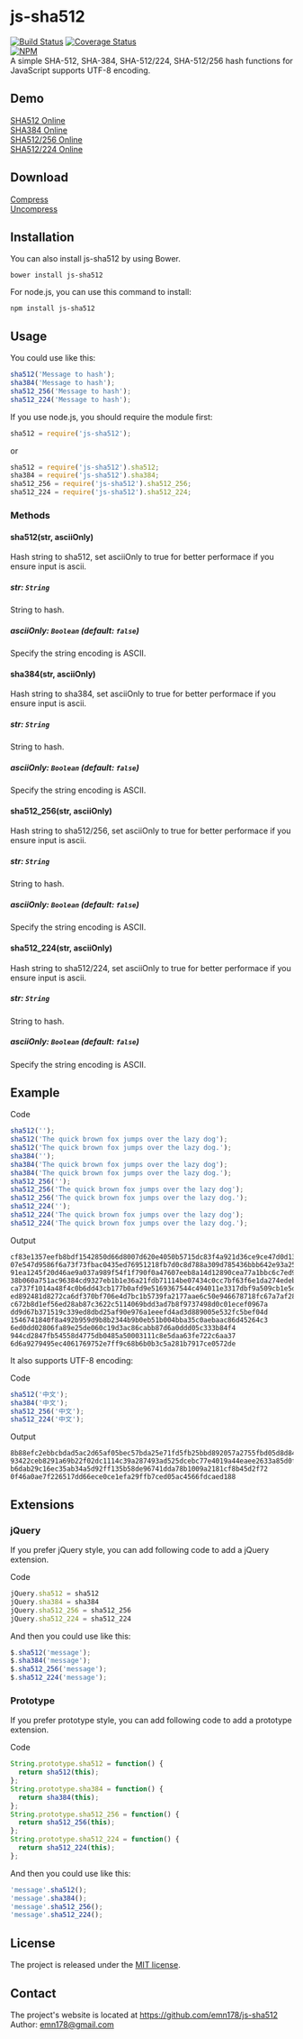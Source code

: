 # js-sha512
[![Build Status](https://travis-ci.org/emn178/js-sha512.svg?branch=master)](https://travis-ci.org/emn178/js-sha512)
[![Coverage Status](https://coveralls.io/repos/emn178/js-sha512/badge.svg?branch=master)](https://coveralls.io/r/emn178/js-sha512?branch=master)  
[![NPM](https://nodei.co/npm/js-sha512.png?stars&downloads)](https://nodei.co/npm/js-sha512/)  
A simple SHA-512, SHA-384, SHA-512/224, SHA-512/256 hash functions for JavaScript supports UTF-8 encoding.

## Demo
[SHA512 Online](http://emn178.github.io/online-tools/sha512.html)  
[SHA384 Online](http://emn178.github.io/online-tools/sha384.html)  
[SHA512/256 Online](http://emn178.github.io/online-tools/sha512_256.html)  
[SHA512/224 Online](http://emn178.github.io/online-tools/sha512_224.html)  

## Download
[Compress](https://raw.github.com/emn178/js-sha512/master/build/sha512.min.js)  
[Uncompress](https://raw.github.com/emn178/js-sha512/master/src/sha512.js)

## Installation
You can also install js-sha512 by using Bower.

    bower install js-sha512

For node.js, you can use this command to install:

    npm install js-sha512

## Usage
You could use like this:
```JavaScript
sha512('Message to hash');
sha384('Message to hash');
sha512_256('Message to hash');
sha512_224('Message to hash');
```
If you use node.js, you should require the module first:
```JavaScript
sha512 = require('js-sha512');
```
or 
```JavaScript
sha512 = require('js-sha512').sha512;
sha384 = require('js-sha512').sha384;
sha512_256 = require('js-sha512').sha512_256;
sha512_224 = require('js-sha512').sha512_224;
```
### Methods

#### sha512(str, asciiOnly)

Hash string to sha512, set asciiOnly to true for better performace if you ensure input is ascii.

##### *str: `String`*

String to hash.

##### *asciiOnly: `Boolean` (default: `false`)*

Specify the string encoding is ASCII.

#### sha384(str, asciiOnly)

Hash string to sha384, set asciiOnly to true for better performace if you ensure input is ascii.

##### *str: `String`*

String to hash.

##### *asciiOnly: `Boolean` (default: `false`)*

Specify the string encoding is ASCII.

#### sha512_256(str, asciiOnly)

Hash string to sha512/256, set asciiOnly to true for better performace if you ensure input is ascii.

##### *str: `String`*

String to hash.

##### *asciiOnly: `Boolean` (default: `false`)*

Specify the string encoding is ASCII.

#### sha512_224(str, asciiOnly)

Hash string to sha512/224, set asciiOnly to true for better performace if you ensure input is ascii.

##### *str: `String`*

String to hash.

##### *asciiOnly: `Boolean` (default: `false`)*

Specify the string encoding is ASCII.

## Example
Code
```JavaScript
sha512('');
sha512('The quick brown fox jumps over the lazy dog');
sha512('The quick brown fox jumps over the lazy dog.');
sha384('');
sha384('The quick brown fox jumps over the lazy dog');
sha384('The quick brown fox jumps over the lazy dog.');
sha512_256('');
sha512_256('The quick brown fox jumps over the lazy dog');
sha512_256('The quick brown fox jumps over the lazy dog.');
sha512_224('');
sha512_224('The quick brown fox jumps over the lazy dog');
sha512_224('The quick brown fox jumps over the lazy dog.');
```
Output

    cf83e1357eefb8bdf1542850d66d8007d620e4050b5715dc83f4a921d36ce9ce47d0d13c5d85f2b0ff8318d2877eec2f63b931bd47417a81a538327af927da3e
    07e547d9586f6a73f73fbac0435ed76951218fb7d0c8d788a309d785436bbb642e93a252a954f23912547d1e8a3b5ed6e1bfd7097821233fa0538f3db854fee6
    91ea1245f20d46ae9a037a989f54f1f790f0a47607eeb8a14d12890cea77a1bbc6c7ed9cf205e67b7f2b8fd4c7dfd3a7a8617e45f3c463d481c7e586c39ac1ed
    38b060a751ac96384cd9327eb1b1e36a21fdb71114be07434c0cc7bf63f6e1da274edebfe76f65fbd51ad2f14898b95b
    ca737f1014a48f4c0b6dd43cb177b0afd9e5169367544c494011e3317dbf9a509cb1e5dc1e85a941bbee3d7f2afbc9b1
    ed892481d8272ca6df370bf706e4d7bc1b5739fa2177aae6c50e946678718fc67a7af2819a021c2fc34e91bdb63409d7
    c672b8d1ef56ed28ab87c3622c5114069bdd3ad7b8f9737498d0c01ecef0967a
    dd9d67b371519c339ed8dbd25af90e976a1eeefd4ad3d889005e532fc5bef04d
    1546741840f8a492b959d9b8b2344b9b0eb51b004bba35c0aebaac86d45264c3
    6ed0dd02806fa89e25de060c19d3ac86cabb87d6a0ddd05c333b84f4
    944cd2847fb54558d4775db0485a50003111c8e5daa63fe722c6aa37
    6d6a9279495ec4061769752e7ff9c68b6b0b3c5a281b7917ce0572de

It also supports UTF-8 encoding:

Code
```JavaScript
sha512('中文');
sha384('中文');
sha512_256('中文');
sha512_224('中文');
```
Output

    8b88efc2ebbcbdad5ac2d65af05bec57bda25e71fd5fb25bbd892057a2755fbd05d8d8491cb2946febd5b0f124ffdfbaecf7e34946353c4f1b5ab29545895468
    93422ceb8291a69b22f02dc1114c39a287493ad525dcebc77e4019a44eaee2633a85d0f29cd298ee6799048c33a4be0c
    b6dab29c16ec35ab34a5d92ff135b58de96741dda78b1009a2181cf8b45d2f72
    0f46a0ae7f226517dd66ece0ce1efa29ffb7ced05ac4566fdcaed188

## Extensions
### jQuery
If you prefer jQuery style, you can add following code to add a jQuery extension.

Code
```JavaScript
jQuery.sha512 = sha512
jQuery.sha384 = sha384
jQuery.sha512_256 = sha512_256
jQuery.sha512_224 = sha512_224
```
And then you could use like this:
```JavaScript
$.sha512('message');
$.sha384('message');
$.sha512_256('message');
$.sha512_224('message');
```
### Prototype
If you prefer prototype style, you can add following code to add a prototype extension.

Code
```JavaScript
String.prototype.sha512 = function() {
  return sha512(this);
};
String.prototype.sha384 = function() {
  return sha384(this);
};
String.prototype.sha512_256 = function() {
  return sha512_256(this);
};
String.prototype.sha512_224 = function() {
  return sha512_224(this);
};
```
And then you could use like this:
```JavaScript
'message'.sha512();
'message'.sha384();
'message'.sha512_256();
'message'.sha512_224();
```
## License
The project is released under the [MIT license](http://www.opensource.org/licenses/MIT).

## Contact
The project's website is located at https://github.com/emn178/js-sha512  
Author: emn178@gmail.com
